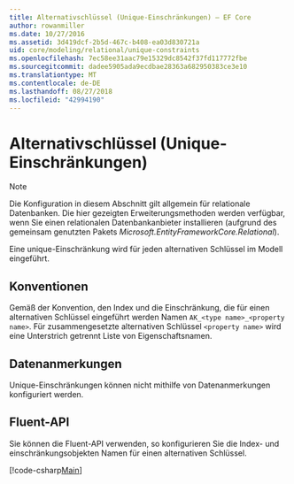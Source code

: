 ```yaml
---
title: Alternativschlüssel (Unique-Einschränkungen) – EF Core
author: rowanmiller
ms.date: 10/27/2016
ms.assetid: 3d419dcf-2b5d-467c-b408-ea03d830721a
uid: core/modeling/relational/unique-constraints
ms.openlocfilehash: 7ec58ee31aac79e15329dc8542f37fd117772fbe
ms.sourcegitcommit: dadee5905ada9ecdbae28363a682950383ce3e10
ms.translationtype: MT
ms.contentlocale: de-DE
ms.lasthandoff: 08/27/2018
ms.locfileid: "42994190"
---
```

# <a name="alternate-keys-unique-constraints"></a>Alternativschlüssel (Unique-Einschränkungen)

> [!NOTE]  
> Die Konfiguration in diesem Abschnitt gilt allgemein für relationale Datenbanken. Die hier gezeigten Erweiterungsmethoden werden verfügbar, wenn Sie einen relationalen Datenbankanbieter installieren (aufgrund des gemeinsam genutzten Pakets *Microsoft.EntityFrameworkCore.Relational*).

Eine unique-Einschränkung wird für jeden alternativen Schlüssel im Modell eingeführt.

## <a name="conventions"></a>Konventionen

Gemäß der Konvention, den Index und die Einschränkung, die für einen alternativen Schlüssel eingeführt werden Namen `AK_<type name>_<property name>`. Für zusammengesetzte alternativen Schlüssel `<property name>` wird eine Unterstrich getrennt Liste von Eigenschaftsnamen.

## <a name="data-annotations"></a>Datenanmerkungen

Unique-Einschränkungen können nicht mithilfe von Datenanmerkungen konfiguriert werden.

## <a name="fluent-api"></a>Fluent-API

Sie können die Fluent-API verwenden, so konfigurieren Sie die Index- und einschränkungsobjekten Namen für einen alternativen Schlüssel.

[!code-csharp[Main](../../../../samples/core/Modeling/FluentAPI/Samples/Relational/AlternateKeyName.cs?name=Model&highlight=9)]
